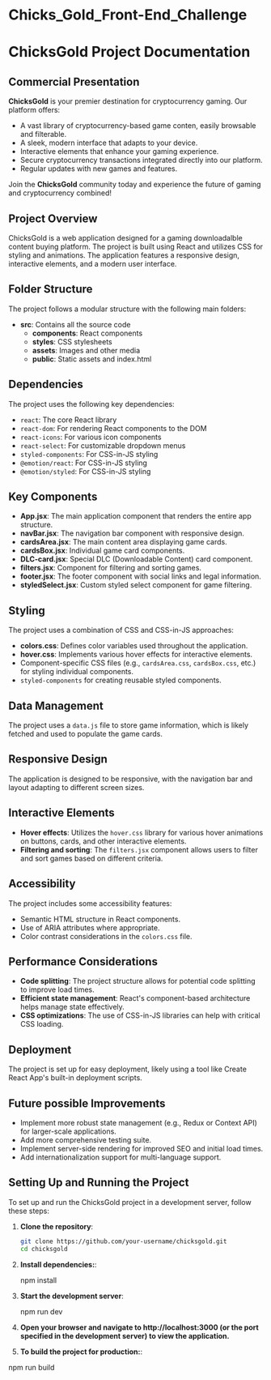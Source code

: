 # Chicks_Gold_Front-End_Challenge

# ChicksGold Project Documentation

## Commercial Presentation

**ChicksGold** is your premier destination for cryptocurrency gaming. Our platform offers:

- A vast library of cryptocurrency-based game conten, easily browsable and filterable.
- A sleek, modern interface that adapts to your device.
- Interactive elements that enhance your gaming experience.
- Secure cryptocurrency transactions integrated directly into our platform.
- Regular updates with new games and features.

Join the **ChicksGold** community today and experience the future of gaming and cryptocurrency combined!


## Project Overview
ChicksGold is a web application designed for a gaming downloadalble content buying platform. The project is built using React and utilizes CSS for styling and animations. The application features a responsive design, interactive elements, and a modern user interface.

## Folder Structure
The project follows a modular structure with the following main folders:

- **src**: Contains all the source code
  - **components**: React components
  - **styles**: CSS stylesheets
  - **assets**: Images and other media
  - **public**: Static assets and index.html

## Dependencies
The project uses the following key dependencies:

- `react`: The core React library
- `react-dom`: For rendering React components to the DOM
- `react-icons`: For various icon components
- `react-select`: For customizable dropdown menus
- `styled-components`: For CSS-in-JS styling
- `@emotion/react`: For CSS-in-JS styling
- `@emotion/styled`: For CSS-in-JS styling

## Key Components
- **App.jsx**: The main application component that renders the entire app structure.
- **navBar.jsx**: The navigation bar component with responsive design.
- **cardsArea.jsx**: The main content area displaying game cards.
- **cardsBox.jsx**: Individual game card components.
- **DLC-card.jsx**: Special DLC (Downloadable Content) card component.
- **filters.jsx**: Component for filtering and sorting games.
- **footer.jsx**: The footer component with social links and legal information.
- **styledSelect.jsx**: Custom styled select component for game filtering.

## Styling
The project uses a combination of CSS and CSS-in-JS approaches:

- **colors.css**: Defines color variables used throughout the application.
- **hover.css**: Implements various hover effects for interactive elements.
- Component-specific CSS files (e.g., `cardsArea.css`, `cardsBox.css`, etc.) for styling individual components.
- `styled-components` for creating reusable styled components.

## Data Management
The project uses a `data.js` file to store game information, which is likely fetched and used to populate the game cards.

## Responsive Design
The application is designed to be responsive, with the navigation bar and layout adapting to different screen sizes.

## Interactive Elements
- **Hover effects**: Utilizes the `hover.css` library for various hover animations on buttons, cards, and other interactive elements.
- **Filtering and sorting**: The `filters.jsx` component allows users to filter and sort games based on different criteria.

## Accessibility
The project includes some accessibility features:
- Semantic HTML structure in React components.
- Use of ARIA attributes where appropriate.
- Color contrast considerations in the `colors.css` file.

## Performance Considerations
- **Code splitting**: The project structure allows for potential code splitting to improve load times.
- **Efficient state management**: React's component-based architecture helps manage state effectively.
- **CSS optimizations**: The use of CSS-in-JS libraries can help with critical CSS loading.

## Deployment
The project is set up for easy deployment, likely using a tool like Create React App's built-in deployment scripts.

## Future possible Improvements
- Implement more robust state management (e.g., Redux or Context API) for larger-scale applications.
- Add more comprehensive testing suite.
- Implement server-side rendering for improved SEO and initial load times.
- Add internationalization support for multi-language support.

## Setting Up and Running the Project
To set up and run the ChicksGold project in a development server, follow these steps:

1. **Clone the repository**:
   ```bash
   git clone https://github.com/your-username/chicksgold.git
   cd chicksgold


2. **Install dependencies:**:

   npm install


3. **Start the development server**:

   npm run dev


4. **Open your browser and navigate to http://localhost:3000 (or the port specified in the development server) to view the application.**


5. **To build the project for production:**:

  npm run build


